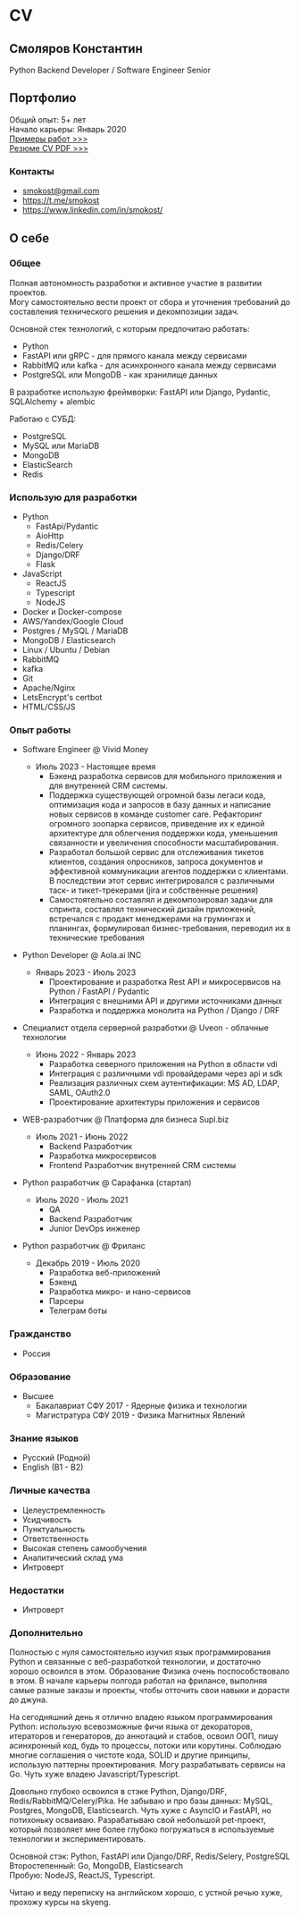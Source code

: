 # CV

## Смоляров Константин
Python Backend Developer / Software Engineer Senior

## Портфолио
Общий опыт: 5+ лет  
Начало карьеры: Январь 2020  
[Примеры работ >>>](/portfolio)  
[Резюме CV PDF >>>](/cv_pdf/cv_resume.pdf)

### Контакты
* smokost@gmail.com
* https://t.me/smokost
* https://www.linkedin.com/in/smokost/

## О себе

### Общее
Полная автономность разработки и активное участие в развитии проектов.  
Могу самостоятельно вести проект от сбора и уточнения требований до  
составления технического решения и декомпозиции задач. 

Основной стек технологий, с которым предпочитаю работать:
* Python
* FastAPI или gRPC - для прямого канала между сервисами
* RabbitMQ или kafka - для асинхронного канала между сервисами
* PostgreSQL или MongoDB - как хранилище данных

В разработке использую фреймворки:
FastAPI или Django, Pydantic, SQLAlchemy + alembic

Работаю с СУБД:
* PostgreSQL
* MySQL или MariaDB
* MongoDB
* ElasticSearch
* Redis

### Использую для разработки

* Python
    * FastApi/Pydantic
    * AioHttp
    * Redis/Celery
    * Django/DRF
    * Flask
* JavaScript
    * ReactJS
    * Typescript
    * NodeJS
* Docker и Docker-compose
* AWS/Yandex/Google Cloud
* Postgres / MySQL / MariaDB
* MongoDB / Elasticsearch
* Linux / Ubuntu / Debian
* RabbitMQ
* kafka
* Git
* Apache/Nginx
* LetsEncrypt's certbot
* HTML/CSS/JS

### Опыт работы

* Software Engineer @ Vivid Money
    * Июль 2023 - Настоящее время
        * Бэкенд разработка сервисов для мобильного приложения и для внутренней CRM системы.
        * Поддержка существующей огромной базы легаси кода, оптимизация кода и запросов в базу данных и написание новых сервисов в команде customer care. Рефакторинг огромного зоопарка сервисов, приведение их к единой архитектуре для облегчения поддержки кода, уменьшения связанности и увеличения способности масштабирования.
        * Разработал большой сервис для отслеживания тикетов клиентов, создания опросников, запроса документов и эффективной коммуникации агентов поддержки с клиентами. В последствии этот сервис интегрировался с различными таск- и тикет-трекерами (jira и собственные решения)
        * Самостоятельно составлял и декомпозировал задачи для спринта, составлял технический дизайн приложений, встречался с продакт менеджерами на грумингах и планингах, формулировал бизнес-требования, переводил их в технические требования

* Python Developer @ Aola.ai INC
    * Январь 2023 - Июль 2023
        * Проектирование и разработка Rest API и микросервисов на Python / FastAPI / Pydantic
        * Интеграция с внешними API и другими источниками данных
        * Разработка и поддержка монолита на Python / Django / DRF

* Специалист отдела серверной разработки @ Uveon - облачные технологии
    * Июнь 2022 - Январь 2023
        * Разработка северного приложения на Python в области vdi
        * Интеграция с различными vdi провайдерами через api и sdk
        * Реализация различных схем аутентификации: MS AD, LDAP, SAML, OAuth2.0
        * Проектирование архитектуры приложения и сервисов

* WEB-разработчик @ Платформа для бизнеса Supl.biz
    * Июль 2021 - Июнь 2022
        * Backend Разработчик
        * Разработка микросервисов
        * Frontend Разработчик внутренней CRM системы

* Python разработчик @ Сарафанка (стартап)
    * Июль 2020 - Июль 2021
        * QA
        * Backend Разработчик
        * Junior DevOps инженер

* Python разработчик @ Фриланс
    * Декабрь 2019 - Июль 2020
        * Разработка веб-приложений
        * Бэкенд
        * Разработка микро- и нано-сервисов
        * Парсеры
        * Телеграм боты

### Гражданство

* Россия

### Образование

* Высшее
    * Бакалавриат СФУ 2017 - Ядерные физика и технологии
    * Магистратура СФУ 2019 - Физика Магнитных Явлений

### Знание языков

* Русский (Родной)
* English (B1 - B2)

### Личные качества

* Целеустремленность
* Усидчивость
* Пунктуальность
* Ответственность
* Высокая степень самообучения
* Аналитический склад ума
* Интроверт

### Недостатки

* Интроверт


### Дополнительно

Полностью с нуля самостоятельно изучил язык программирования Python и связанные с веб-разработкой технологии, и достаточно хорошо освоился в этом. Образование Физика очень поспособствовало в этом. В начале карьеры полгода работал на фрилансе, выполняя самые разные заказы и проекты, чтобы отточить свои навыки и дорасти до джуна.

На сегодняшний день я отлично владею языком программирования Python: использую всевозможные фичи языка от декораторов, итераторов и генераторов, до аннотаций и стабов, освоил ООП, пишу асинхронный код, будь то процессы, потоки или корутины. Соблюдаю многие соглашения о чистоте кода, SOLID и другие принципы, использую паттерны проектирования. Могу разрабатывать сервисы на Go. Чуть хуже владею Javascript/Typescript.

Довольно глубоко освоился в стэке Python, Django/DRF, Redis/RabbitMQ/Celery/Pika. Не забываю и про базы данных: MySQL, Postgres, MongoDB, Elasticsearch. Чуть хуже с AsyncIO и FastAPI, но потихоньку осваиваю. Разрабатываю свой небольшой pet-проект, который позволяет мне более глубоко погружаться в используемые технологии и экспериментировать.

Основной стэк: Python, FastAPI или Django/DRF, Redis/Selery, PostgreSQL  
Второстепенный: Go, MongoDB, Elasticsearch  
Пробую: NodeJS, ReactJS, Typescript.

Читаю и веду переписку на английском хорошо, с устной речью хуже, прохожу курсы на skyeng.
 
